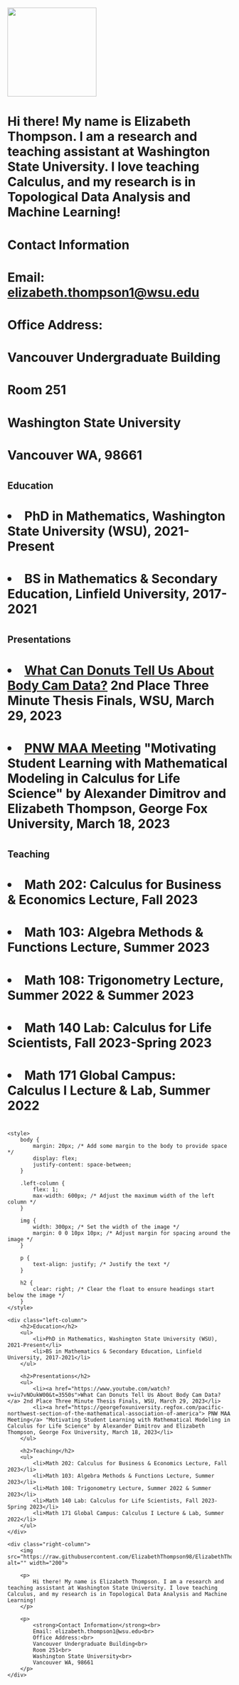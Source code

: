# <!DOCTYPE html>
# <html lang="en">
# <head>
 #   <meta charset="UTF-8">
 #   <meta name="viewport" content="width=device-width, initial-scale=1.0">
 #   <title>Resume</title>

 #   <style>
 #       body {
 #           margin: 20px; /* Add some margin to the body to provide space */
 #       }

#      img {
#           float: right; /* Float the image to the right */
#           width: 300px; /* Set the width of the image */
#           margin: 0 0 10px 10px; /* Adjust margin for spacing around the image */
#       }

#       p {
#           text-align: justify; /* Justify the text */
#       }

#       h2 {
#           clear: right; /* Clear the float to ensure headings start below the image */
#       }
#   </style>
# </head>
# <body>

#    <img src="https://raw.githubusercontent.com/ElizabethThompson98/ElizabethThompson98.github.io/main/Directory_Photo.jpg" alt="" width="200">

#    <p>
#        Hi there! My name is Elizabeth Thompson. I am a research and teaching assistant at Washington State University. I love teaching Calculus, and my research is in Topological Data Analysis and Machine Learning!
#    </p>

#    <p>
#        <strong>Contact Information</strong><br>
#        Email: elizabeth.thompson1@wsu.edu<br>
#        Office Address:<br>
#        Vancouver Undergraduate Building<br>
#        Room 251<br>
#        Washington State University<br>
#        Vancouver WA, 98661
#    </p>

#    <h2>Education</h2>
#    <ul>
#        <li>PhD in Mathematics, Washington State University (WSU), 2021-Present</li>
#        <li>BS in Mathematics & Secondary Education, Linfield University, 2017-2021</li>
#    </ul>

#    <h2>Presentations</h2>
#    <ul>
#        <li><a href="https://www.youtube.com/watch?v=iu7vNOukW00&t=3550s">What Can Donuts Tell Us About Body Cam Data?</a> 2nd Place Three Minute Thesis Finals, WSU, March 29, 2023</li>        
#        <li><a href="https://georgefoxuniversity.regfox.com/pacific-northwest-section-of-the-mathematical-association-of-america"> PNW MAA Meeting</a> "Motivating Student Learning with Mathematical Modeling in Calculus for Life Science" by Alexander Dimitrov and Elizabeth Thompson, George Fox University, March 18, 2023</li>
#    </ul>

#    <h2>Teaching</h2>
#    <ul>
#        <li>Math 202: Calculus for Business & Economics Lecture, Fall 2023</li>
#        <li>Math 103: Algebra Methods & Functions Lecture, Summer 2023</li>
#        <li>Math 108: Trigonometry Lecture, Summer 2022 & Summer 2023</li>
#        <li>Math 140 Lab: Calculus for Life Scientists, Fall 2023-Spring 2023</li>
#        <li>Math 171 Global Campus: Calculus I Lecture & Lab, Summer 2022</li>
#    </ul>

<!DOCTYPE html>
<html lang="en">
<head>
    <meta charset="UTF-8">
    <meta name="viewport" content="width=device-width, initial-scale=1.0">
    <title>Resume</title>

    <style>
        body {
            margin: 20px; /* Add some margin to the body to provide space */
            display: flex;
            justify-content: space-between;
        }

        .left-column {
            flex: 1;
            max-width: 600px; /* Adjust the maximum width of the left column */
        }

        img {
            width: 300px; /* Set the width of the image */
            margin: 0 0 10px 10px; /* Adjust margin for spacing around the image */
        }

        p {
            text-align: justify; /* Justify the text */
        }

        h2 {
            clear: right; /* Clear the float to ensure headings start below the image */
        }
    </style>
</head>
<body>

    <div class="left-column">
        <h2>Education</h2>
        <ul>
            <li>PhD in Mathematics, Washington State University (WSU), 2021-Present</li>
            <li>BS in Mathematics & Secondary Education, Linfield University, 2017-2021</li>
        </ul>

        <h2>Presentations</h2>
        <ul>
            <li><a href="https://www.youtube.com/watch?v=iu7vNOukW00&t=3550s">What Can Donuts Tell Us About Body Cam Data?</a> 2nd Place Three Minute Thesis Finals, WSU, March 29, 2023</li>        
            <li><a href="https://georgefoxuniversity.regfox.com/pacific-northwest-section-of-the-mathematical-association-of-america"> PNW MAA Meeting</a> "Motivating Student Learning with Mathematical Modeling in Calculus for Life Science" by Alexander Dimitrov and Elizabeth Thompson, George Fox University, March 18, 2023</li>
        </ul>

        <h2>Teaching</h2>
        <ul>
            <li>Math 202: Calculus for Business & Economics Lecture, Fall 2023</li>
            <li>Math 103: Algebra Methods & Functions Lecture, Summer 2023</li>
            <li>Math 108: Trigonometry Lecture, Summer 2022 & Summer 2023</li>
            <li>Math 140 Lab: Calculus for Life Scientists, Fall 2023-Spring 2023</li>
            <li>Math 171 Global Campus: Calculus I Lecture & Lab, Summer 2022</li>
        </ul>
    </div>

    <div class="right-column">
        <img src="https://raw.githubusercontent.com/ElizabethThompson98/ElizabethThompson98.github.io/main/Directory_Photo.jpg" alt="" width="200">

        <p>
            Hi there! My name is Elizabeth Thompson. I am a research and teaching assistant at Washington State University. I love teaching Calculus, and my research is in Topological Data Analysis and Machine Learning!
        </p>

        <p>
            <strong>Contact Information</strong><br>
            Email: elizabeth.thompson1@wsu.edu<br>
            Office Address:<br>
            Vancouver Undergraduate Building<br>
            Room 251<br>
            Washington State University<br>
            Vancouver WA, 98661
        </p>
    </div>

</body>
</html>

</body>
</html>
